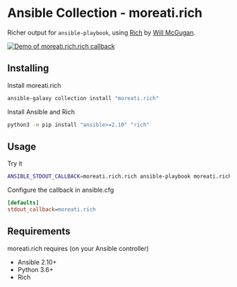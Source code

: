 # Ansible Collection - moreati.rich

Richer output for `ansible-playbook`, using [Rich] by [Will McGugan].

[![](https://asciinema.org/a/vRIFoyfPNHDkOVGnUbEOeVTI2.svg "Demo of moreati.rich.rich callback")](https://asciinema.org/a/vRIFoyfPNHDkOVGnUbEOeVTI2)

## Installing

Install moreati.rich

```sh
ansible-galaxy collection install "moreati.rich"
```

Install Ansible and Rich

```sh
python3 -m pip install "ansible>=2.10" "rich"
```

## Usage

Try it

```sh
ANSIBLE_STDOUT_CALLBACK=moreati.rich.rich ansible-playbook moreati.rich.demo
```

Configure the callback in ansible.cfg

```ini
[defaults]
stdout_callback=moreati.rich
```

## Requirements

moreati.rich requires (on your Ansible controller)

- Ansible 2.10+
- Python 3.6+
- Rich


[Rich]: https://github.com/Textualize/rich
[Will McGugan]: https://github.com/willmcgugan
